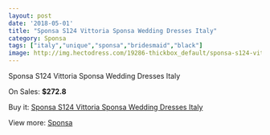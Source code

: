 ```yaml
---
layout: post
date: '2018-05-01'
title: "Sponsa S124 Vittoria Sponsa Wedding Dresses Italy"
category: Sponsa
tags: ["italy","unique","sponsa","bridesmaid","black"]
image: http://img.hectodress.com/19286-thickbox_default/sponsa-s124-vittoria-sponsa-wedding-dresses-italy.jpg
---
```

Sponsa S124 Vittoria Sponsa Wedding Dresses Italy

On Sales: **$272.8**
<a href="https://www.hectodress.com/sponsa/9016-sponsa-s124-vittoria-sponsa-wedding-dresses-italy.html"><amp-img layout="responsive" width="600" height="600" src="//img.hectodress.com/19286-thickbox_default/sponsa-s124-vittoria-sponsa-wedding-dresses-italy.jpg" alt="Sponsa S124 Vittoria Sponsa Wedding Dresses Italy 0" /></a>
<a href="https://www.hectodress.com/sponsa/9016-sponsa-s124-vittoria-sponsa-wedding-dresses-italy.html"><amp-img layout="responsive" width="600" height="600" src="//img.hectodress.com/19288-thickbox_default/sponsa-s124-vittoria-sponsa-wedding-dresses-italy.jpg" alt="Sponsa S124 Vittoria Sponsa Wedding Dresses Italy 1" /></a>
<a href="https://www.hectodress.com/sponsa/9016-sponsa-s124-vittoria-sponsa-wedding-dresses-italy.html"><amp-img layout="responsive" width="600" height="600" src="//img.hectodress.com/19287-thickbox_default/sponsa-s124-vittoria-sponsa-wedding-dresses-italy.jpg" alt="Sponsa S124 Vittoria Sponsa Wedding Dresses Italy 2" /></a>

Buy it: [Sponsa S124 Vittoria Sponsa Wedding Dresses Italy](https://www.hectodress.com/sponsa/9016-sponsa-s124-vittoria-sponsa-wedding-dresses-italy.html "Sponsa S124 Vittoria Sponsa Wedding Dresses Italy")

View more: [Sponsa](https://www.hectodress.com/151-sponsa "Sponsa")
